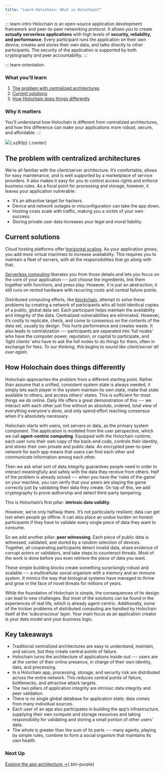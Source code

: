 ```yaml
---
title: "Learn Holochain: What is Holochain?"
---
```


::: learn-intro
Holochain is an open-source application development framework and peer-to-peer networking protocol. It allows you to create **actually serverless applications** with high levels of **security, reliability, and performance**. Every participant runs the application on their own device, creates and stores their own data, and talks directly to other participants. The security of the application is supported by both cryptography and peer accountability.
:::

::: learn-orientation
### <i class="fas fa-thunderstorm"></i> What you'll learn

1. [The problem with centralized architectures](#the-problem-with-centralized-architectures)
2. [Current solutions](#current-solutions)
3. [How Holochain does things differently](#how-holochain-does-things-differently)

### <i class="far fa-atom"></i> Why it matters

You'll understand how Holochain is different from centralized architectures, and how this difference can make your applications more robust, secure, and affordable.
:::

![](/assets/img/learn/1.1-architecture-comparison.png){.sz80p} {.center}

## The problem with centralized architectures

We’re all familiar with the client/server architecture. It’s comfortable, allows for easy maintenance, and is well supported by a marketplace of service providers. It also makes it easy for you to control access rights and enforce business rules. As a focal point for processing and storage, however, it leaves your application vulnerable:

* It’s an attractive target for hackers.
* Device and network outages or misconfiguration can take the app down.
* Hosting costs scale with traffic, making you a victim of your own success.
* Storing private user data increases your legal and moral liability.

## Current solutions

Cloud hosting platforms offer [horizontal scaling](https://en.wikipedia.org/wiki/Scalability#Horizontal). As your application grows, you add more virtual machines to increase availability. This requires you to maintain a fleet of servers, with all the responsibilities that go along with that.

[Serverless computing](https://en.wikipedia.org/wiki/Serverless_computing) liberates you from those details and lets you focus on the core of your application --- just choose the ingredients, link them together with functions, and press play. However, it is just an abstraction; it still runs on rented hardware with recurring costs and central failure points.

Distributed computing efforts, like [blockchain](https://en.wikipedia.org/wiki/Blockchain), attempt to solve these problems by creating a network of participants who all hold identical copies of a public, global data set. Each participant helps maintain the availability and integrity of the data. Centralized vulnerabilities are eliminated. However, it’s costly to replicate, check, and come to consensus on the contents of the data set, usually by design. This hurts performance and creates waste. It also leads to centralization --- participants are separated into ‘full nodes’ who have the computer power, reputation, or capital to participate, and ‘light clients’ who have to ask the full nodes to do things for them, often in exchange for fees. _To our thinking, this begins to sound like client/server all over again._

## How Holochain does things differently

Holochain approaches the problem from a different starting point. Rather than assume that a unified, consistent system state is always needed, it simply lets each player in the system maintain its own state, make that state available to others, and access others' states. This is sufficient for most things we do online. Daily life offers a great demonstration of this --- we interact with each other just fine without an absolute, ordered, total view of everything everyone's done, and only spend effort reaching consensus when it's absolutely necessary.

Holochain starts with users, not servers or data, as the primary system component. The application is modeled from the user perspective, which we call **agent-centric computing**. Equipped with the Holochain runtime, each user runs their own copy of the back-end code, controls their identity, and stores their own private and public data. An encrypted peer-to-peer network for each app means that users can find each other and communicate information among each other.

Then we ask what sort of data integrity guarantees people need in order to interact meaningfully and safely with the data they receive from others. Half of the problem is already solved --- when you have the ‘rules of the game’ on your machine, you can verify that your peers are playing the game correctly just by validating their data they create. On top of this, we add cryptography to prove authorship and detect third-party tampering.

This is Holochain’s first pillar: **intrinsic data validity**.

However, we’re only halfway there. It’s not particularly resilient; data can get lost when people go offline. It can also place an undue burden on honest participants if they have to validate every single piece of data they want to consume.

So we add another pillar: **peer witnessing**. Each piece of public data is witnessed, validated, and stored by a random selection of devices. Together, all cooperating participants detect invalid data, share evidence of corrupt actors or validators, and take steps to counteract threats. Most of the work is done before you even retrieve the piece of data you want.

These simple building blocks create something surprisingly robust and scalable --- a multicellular social organism with a memory and an immune system. It mimics the way that biological systems have managed to thrive and grow in the face of novel threats for millions of years.

While the foundation of Holochain is simple, the consequences of its design can lead to new challenges. But most of the solutions can be found in the experiences of real life, which is already agent-centric. Additionally, some of the trickier problems of distributed computing are handled by Holochain itself at the ‘subconscious’ layer. Your main focus as an application creator is your data model and your business logic.

## Key takeaways

* Traditional centralized architectures are easy to understand, maintain, and secure, but they create central points of failure.
* Holochain turns the architecture of applications inside-out --- users are at the center of their online presence, in charge of their own identity, data, and processing.
* In a Holochain app, processing, storage, and security risk are distributed across the entire network. This reduces central points of failure, bottlenecks, and attractive attack targets.
* The two pillars of application integrity are intrinsic data integrity and peer validation.
* There is no single global database for application state; data comes from many individual sources.
* Each user of an app also participates in building the app’s infrastructure, supplying their own compute and storage resources and taking responsibility for validating and storing a small portion of other users’ data.
* The whole is greater than the sum of its parts --- many agents, playing by simple rules, combine to form a social organism that maintains its own health.

### Next Up

[Explore the app architecture →](../2_application_architecture/){.btn-purple}
